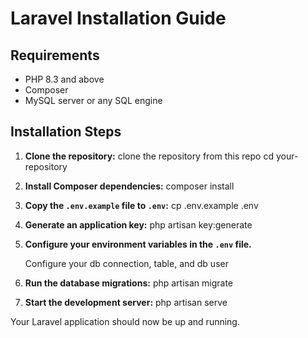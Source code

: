# Laravel Installation Guide

## Requirements
- PHP 8.3 and above
- Composer
- MySQL server or any SQL engine

## Installation Steps

1. **Clone the repository:**
    clone the repository from this repo
    cd your-repository

2. **Install Composer dependencies:**
    composer install

3. **Copy the `.env.example` file to `.env`:**
    cp .env.example .env

4. **Generate an application key:**
    php artisan key:generate

5. **Configure your environment variables in the `.env` file.**

    Configure your db connection, table, and db user

6. **Run the database migrations:**
    php artisan migrate

7. **Start the development server:**
    php artisan serve

Your Laravel application should now be up and running.
